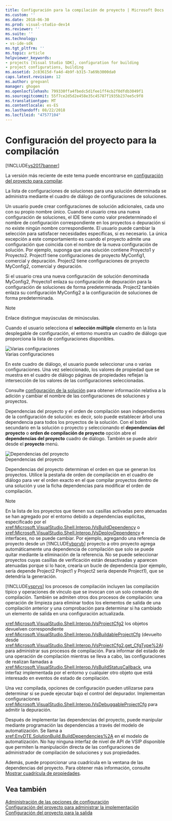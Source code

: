 ```yaml
---
title: Configuración para la compilación de proyecto | Microsoft Docs
ms.custom: ''
ms.date: 2018-06-30
ms.prod: visual-studio-dev14
ms.reviewer: ''
ms.suite: ''
ms.technology:
- vs-ide-sdk
ms.tgt_pltfrm: ''
ms.topic: article
helpviewer_keywords:
- projects [Visual Studio SDK], configuration for building
- project configurations, building
ms.assetid: 2c83615d-fa4d-4b9f-b315-7a69b3000da0
caps.latest.revision: 12
ms.author: gregvanl
manager: ghogen
ms.openlocfilehash: 799330ffa4fbedc5d1fee1ff4cb2f0dfdb3049f1
ms.sourcegitcommit: 55f7ce2d5d2e458e35c45787f1935b237ee5c9f8
ms.translationtype: MT
ms.contentlocale: es-ES
ms.lasthandoff: 08/22/2018
ms.locfileid: "47577104"
---
```

# <a name="project-configuration-for-building"></a>Configuración del proyecto para la compilación
[!INCLUDE[vs2017banner](../../includes/vs2017banner.md)]

La versión más reciente de este tema puede encontrarse en [configuración del proyecto para compilar](https://docs.microsoft.com/visualstudio/extensibility/internals/project-configuration-for-building).  
  
La lista de configuraciones de soluciones para una solución determinada se administra mediante el cuadro de diálogo de configuraciones de soluciones.  
  
 Un usuario puede crear configuraciones de solución adicionales, cada uno con su propio nombre único. Cuando el usuario crea una nueva configuración de soluciones, el IDE tiene como valor predeterminado el nombre de configuración correspondiente en los proyectos o depuración si no existe ningún nombre correspondiente. El usuario puede cambiar la selección para satisfacer necesidades específicas, si es necesario. La única excepción a este comportamiento es cuando el proyecto admite una configuración que coincida con el nombre de la nueva configuración de solución. Por ejemplo, suponga que una solución contiene Proyecto1 y Proyecto2. Project1 tiene configuraciones de proyecto MyConfig1, comercial y depuración. Project2 tiene configuraciones de proyecto MyConfig2, comercial y depuración.  
  
 Si el usuario crea una nueva configuración de solución denominada MyConfig2, Proyecto1 enlaza su configuración de depuración para la configuración de soluciones de forma predeterminada. Project2 también enlaza su configuración MyConfig2 a la configuración de soluciones de forma predeterminada.  
  
> [!NOTE]
>  Enlace distingue mayúsculas de minúsculas.  
  
 Cuando el usuario selecciona el **selección múltiple** elemento en la lista desplegable de configuración, el entorno muestra un cuadro de diálogo que proporciona la lista de configuraciones disponibles.  
  
 ![Varias configuraciones](../../extensibility/internals/media/vsmultiplecfgs.gif "vsMultipleCfgs")  
Varias configuraciones  
  
 En este cuadro de diálogo, el usuario puede seleccionar una o varias configuraciones. Una vez seleccionado, los valores de propiedad que se muestra en el cuadro de diálogo páginas de propiedades reflejan la intersección de los valores de las configuraciones seleccionadas.  
  
 Consulte [configuración de la solución](../../extensibility/internals/solution-configuration.md) para obtener información relativa a la adición y cambiar el nombre de las configuraciones de soluciones y proyectos.  
  
 Dependencias del proyecto y el orden de compilación sean independientes de la configuración de solución: es decir, solo puede establecer árbol una dependencia para todos los proyectos de la solución. Con el botón secundario en la solución o proyecto y seleccionando el **dependencias del proyecto** o **orden de compilación de proyecto** opción abre el **dependencias del proyecto** cuadro de diálogo. También se puede abrir desde el **proyecto** menú.  
  
 ![Dependencias del proyecto](../../extensibility/internals/media/vsprojdependencies.gif "vsProjDependencies")  
Dependencias del proyecto  
  
 Dependencias del proyecto determinan el orden en que se generan los proyectos. Utilice la pestaña de orden de compilación en el cuadro de diálogo para ver el orden exacto en el que compilar proyectos dentro de una solución y use la ficha dependencias para modificar el orden de compilación.  
  
> [!NOTE]
>  En la lista de los proyectos que tienen sus casillas activadas pero atenuadas se han agregado por el entorno debido a dependencias explícitas, especificado por el <xref:Microsoft.VisualStudio.Shell.Interop.IVsBuildDependency> o <xref:Microsoft.VisualStudio.Shell.Interop.IVsDeployDependency> e interfaces, no se puede cambiar. Por ejemplo, agregando una referencia de proyecto desde un [!INCLUDE[vbprvb](../../includes/vbprvb-md.md)] proyecto a otro proyecto agrega automáticamente una dependencia de compilación que solo se puede quitar mediante la eliminación de la referencia. No se puede seleccionar proyectos cuyas casillas de verificación están desactivadas y aparecen atenuadas porque si lo hace, crearía un bucle de dependencia (por ejemplo, sería depende Project2 Project1 y Project2 sería depende Project1), que se detendría la generación.  
  
 [!INCLUDE[vsprvs](../../includes/vsprvs-md.md)] los procesos de compilación incluyen las compilación típico y operaciones de vínculo que se invocan con un solo comando de compilación. También se admiten otros dos procesos de compilación: una operación de limpieza para eliminar todos los elementos de salida de una compilación anterior y una comprobación para determinar si ha cambiado un elemento de salida en una configuración actualizada.  
  
 <xref:Microsoft.VisualStudio.Shell.Interop.IVsProjectCfg2> los objetos devuelven correspondiente <xref:Microsoft.VisualStudio.Shell.Interop.IVsBuildableProjectCfg> (devuelto desde <xref:Microsoft.VisualStudio.Shell.Interop.IVsProjectCfg2.get_CfgType%2A>) para administrar sus procesos de compilación. Para informar del estado de una operación de compilación mientras se lleva a cabo, las configuraciones de realizan llamadas a <xref:Microsoft.VisualStudio.Shell.Interop.IVsBuildStatusCallback>, una interfaz implementada por el entorno y cualquier otro objeto que está interesado en eventos de estado de compilación.  
  
 Una vez compilada, opciones de configuración pueden utilizarse para determinar si se puede ejecutar bajo el control del depurador. Implementan configuraciones <xref:Microsoft.VisualStudio.Shell.Interop.IVsDebuggableProjectCfg> para admitir la depuración.  
  
 Después de implementar las dependencias del proyecto, puede manipular mediante programación las dependencias a través del modelo de automatización. Se llama a <xref:EnvDTE.SolutionBuild.BuildDependencies%2A> en el modelo de automatización. No hay ninguna interfaz de nivel de API de VSIP disponible que permiten la manipulación directa de las configuraciones de administrador de compilación de soluciones y sus propiedades.  
  
 Además, puede proporcionar una cuadrícula en la ventana de las dependencias del proyecto. Para obtener más información, consulte [Mostrar cuadrícula de propiedades](../../extensibility/internals/properties-display-grid.md).  
  
## <a name="see-also"></a>Vea también  
 [Administración de las opciones de configuración](../../extensibility/internals/managing-configuration-options.md)   
 [Configuración del proyecto para administrar la implementación](../../extensibility/internals/project-configuration-for-managing-deployment.md)   
 [Configuración del proyecto para la salida](../../extensibility/internals/project-configuration-for-output.md)

